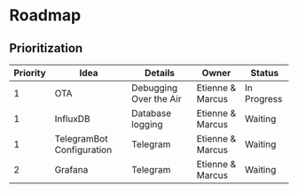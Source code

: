 # Roadmap


## Prioritization

Priority | Idea | Details | Owner | Status
-------- | -------- | -------- | -------- | --------
1 | OTA   | Debugging Over the Air   | Etienne & Marcus | In Progress 
1 | InfluxDB   | Database logging   | Etienne & Marcus | Waiting 
1 | TelegramBot Configuration   | Telegram   | Etienne & Marcus | Waiting 
2 | Grafana   | Telegram   | Etienne & Marcus | Waiting 
